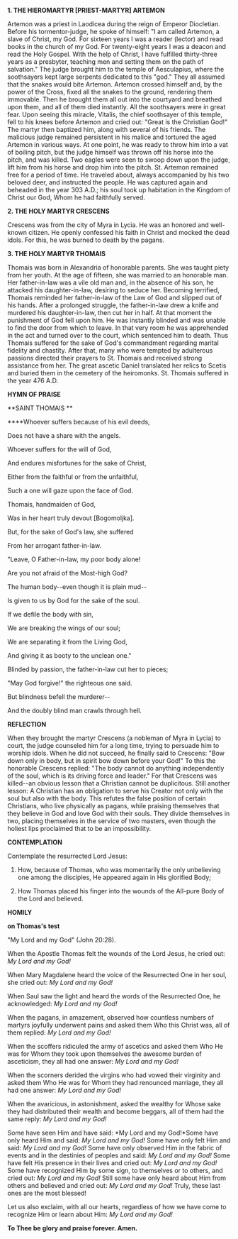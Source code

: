 
**1. THE HIEROMARTYR [PRIEST-MARTYR] ARTEMON**

Artemon was a priest in Laodicea during the reign of Emperor Diocletian. Before his tormentor-judge, he spoke of himself: "I am called Artemon, a slave of Christ, my God. For sixteen years I was a reader (lector) and read books in the church of my God. For twenty-eight years I was a deacon and read the Holy Gospel. With the help of Christ, I have fulfilled thirty-three years as a presbyter, teaching men and setting them on the path of salvation." The judge brought him to the temple of Aesculapius, where the soothsayers kept large serpents dedicated to this "god." They all assumed that the snakes would bite Artemon. Artemon crossed himself and, by the power of the Cross, fixed all the snakes to the ground, rendering them immovable. Then he brought them all out into the courtyard and breathed upon them, and all of them died instantly. All the soothsayers were in great fear. Upon seeing this miracle, Vitalis, the chief soothsayer of this temple, fell to his knees before Artemon and cried out: "Great is the Christian God!" The martyr then baptized him, along with several of his friends. The malicious judge remained persistent in his malice and tortured the aged Artemon in various ways. At one point, he was ready to throw him into a vat of boiling pitch, but the judge himself was thrown off his horse into the pitch, and was killed. Two eagles were seen to swoop down upon the judge, lift him from his horse and drop him into the pitch. St. Artemon remained free for a period of time. He traveled about, always accompanied by his two beloved deer, and instructed the people. He was captured again and beheaded in the year 303 A.D.; his soul took up habitation in the Kingdom of Christ our God, Whom he had faithfully served.

**2. THE HOLY MARTYR CRESCENS**

Crescens was from the city of Myra in Lycia. He was an honored and well-known citizen. He openly confessed his faith in Christ and mocked the dead idols. For this, he was burned to death by the pagans.

**3. THE HOLY MARTYR THOMAIS**

Thomais was born in Alexandria of honorable parents. She was taught piety from her youth. At the age of fifteen, she was married to an honorable man. Her father-in-law was a vile old man and, in the absence of his son, he attacked his daughter-in-law, desiring to seduce her. Becoming terrified, Thomais reminded her father-in-law of the Law of God and slipped out of his hands. After a prolonged struggle, the father-in-law drew a knife and murdered his daughter-in-law, then cut her in half. At that moment the punishment of God fell upon him. He was instantly blinded and was unable to find the door from which to leave. In that very room he was apprehended in the act and turned over to the court, which sentenced him to death. Thus Thomais suffered for the sake of God's commandment regarding marital fidelity and chastity. After that, many who were tempted by adulterous passions directed their prayers to St. Thomais and received strong assistance from her. The great ascetic Daniel translated her relics to Scetis and buried them in the cemetery of the heiromonks. St. Thomais suffered in the year 476 A.D.


**HYMN OF PRAISE**

**SAINT THOMAIS
**

****Whoever suffers because of his evil deeds,

Does not have a share with the angels.

Whoever suffers for the will of God,

And endures misfortunes for the sake of Christ,

Either from the faithful or from the unfaithful,

Such a one will gaze upon the face of God.

Thomais, handmaiden of God,

Was in her heart truly devout [Bogomoljka].

But, for the sake of God's law, she suffered

From her arrogant father-in-law.

"Leave, O Father-in-law, my poor body alone!

Are you not afraid of the Most-high God?

The human body--even though it is plain mud--

Is given to us by God for the sake of the soul.

If we defile the body with sin,

We are breaking the wings of our soul;

We are separating it from the Living God,

And giving it as booty to the unclean one."

Blinded by passion, the father-in-law cut her to pieces;

"May God forgive!" the righteous one said.

But blindness befell the murderer--

And the doubly blind man crawls through hell.


**REFLECTION**

When they brought the martyr Crescens (a nobleman of Myra in Lycia) to court, the judge counseled him for a long time, trying to persuade him to worship idols. When he did not succeed, he finally said to Crescens: "Bow down only in body, but in spirit bow down before your God!" To this the honorable Crescens replied: "The body cannot do anything independently of the soul, which is its driving force and leader." For that Crescens was killed--an obvious lesson that a Christian cannot be duplicitous. Still another lesson: A Christian has an obligation to serve his Creator not only with the soul but also with the body. This refutes the false position of certain Christians, who live physically as pagans, while praising themselves that they believe in God and love God with their souls. They divide themselves in two, placing themselves in the service of two masters, even though the holiest lips proclaimed that to be an impossibility.



**CONTEMPLATION**

Contemplate the resurrected Lord Jesus:

1.  How, because of Thomas, who was momentarily the only unbelieving one among the disciples, He appeared again in His glorified Body;

1.  How Thomas placed his finger into the wounds of the All-pure Body of the Lord and believed.


**HOMILY**

**on Thomas's test**

"My Lord and my God" (John 20:28).

When the Apostle Thomas felt the wounds of the Lord Jesus, he cried out: *My Lord and my God!*

When Mary Magdalene heard the voice of the Resurrected One in her soul, she cried out: *My Lord and my God!*

When Saul saw the light and heard the words of the Resurrected One, he acknowledged: *My Lord and my God!*

When the pagans, in amazement, observed how countless numbers of martyrs joyfully underwent pains and asked them Who this Christ was, all of them replied: *My Lord and my God!*

When the scoffers ridiculed the army of ascetics and asked them Who He was for Whom they took upon themselves the awesome burden of asceticism, they all had one answer: *My Lord and my God!*

When the scorners derided the virgins who had vowed their virginity and asked them Who He was for Whom they had renounced marriage, they all had one answer: *My Lord and my God!*

When the avaricious, in astonishment, asked the wealthy for Whose sake they had distributed their wealth and become beggars, all of them had the same reply: *My Lord and my God!*

Some have seen Him and have said: *My Lord and my God!*Some have only heard Him and said: *My Lord and my God!* Some have only felt Him and said: *My Lord and my God!* Some have only observed Him in the fabric of events and in the destinies of peoples and said: *My Lord and my God!* Some have felt His presence in their lives and cried out: *My Lord and my God!* Some have recognized Him by some sign, to themselves or to others, and cried out: *My Lord and my God!* Still some have only heard about Him from others and believed and cried out: *My Lord and my God!* Truly, these last ones are the most blessed!

Let us also exclaim, with all our hearts, regardless of how we have come to recognize Him or learn about Him: *My Lord and my God!*

**To Thee be glory and praise forever. Amen.**

 
